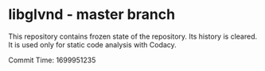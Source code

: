 # libglvnd - master branch

This repository contains frozen state of the repository.
Its history is cleared. It is used only for static code
analysis with Codacy.

Commit Time: 1699951235